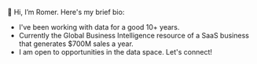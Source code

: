 👋 Hi, I’m Romer. Here's my brief bio:

- I've been working with data for a good 10+ years.
- Currently the Global Business Intelligence resource of a SaaS business that generates $700M sales a year.
- I am open to opportunities in the data space. Let's connect!



<!---
Romer-D/Romer-D is a ✨ special ✨ repository because its `README.md` (this file) appears on your GitHub profile.
You can click the Preview link to take a look at your changes.
--->
